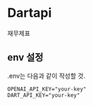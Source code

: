 # Dartapi
재무제표


## env 설정
.env는 다음과 같이 작성할 것.

```
OPENAI_API_KEY="your-key"
DART_API_KEY="your-key"
```
